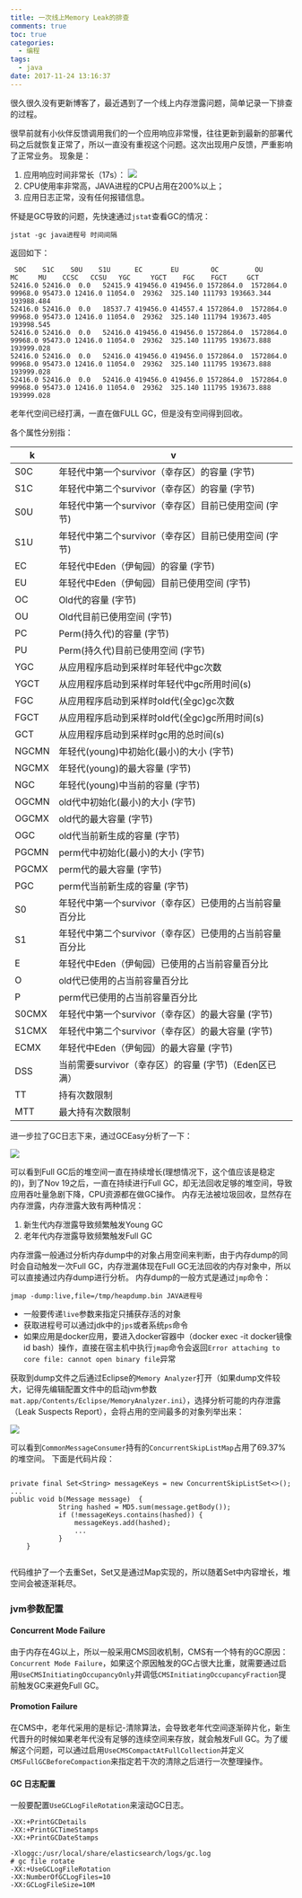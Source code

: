 ```yaml
---
title: 一次线上Memory Leak的排查
comments: true
toc: true
categories:
  - 编程
tags:
  - java
date: 2017-11-24 13:16:37
---
```

很久很久没有更新博客了，最近遇到了一个线上内存泄露问题，简单记录一下排查的过程。
<!-- more -->

很早前就有小伙伴反馈调用我们的一个应用响应非常慢，往往更新到最新的部署代码之后就恢复正常了，所以一直没有重视这个问题。这次出现用户反馈，严重影响了正常业务。
现象是：
1. 应用响应时间非常长（17s）：
![](/image/2017-11-24-13-28-41.jpg)
2. CPU使用率非常高，JAVA进程的CPU占用在200%以上；
3. 应用日志正常，没有任何报错信息。

怀疑是GC导致的问题，先快速通过`jstat`查看GC的情况：

```
jstat -gc java进程号 时间间隔
```

返回如下：

```
 S0C    S1C    S0U    S1U      EC       EU        OC         OU       MC     MU    CCSC   CCSU   YGC     YGCT    FGC    FGCT     GCT   
52416.0 52416.0  0.0   52415.9 419456.0 419456.0 1572864.0  1572864.0  99968.0 95473.0 12416.0 11054.0  29362  325.140 111793 193663.344 193988.484
52416.0 52416.0  0.0   18537.7 419456.0 414557.4 1572864.0  1572864.0  99968.0 95473.0 12416.0 11054.0  29362  325.140 111794 193673.405 193998.545
52416.0 52416.0  0.0   52416.0 419456.0 419456.0 1572864.0  1572864.0  99968.0 95473.0 12416.0 11054.0  29362  325.140 111795 193673.888 193999.028
52416.0 52416.0  0.0   52416.0 419456.0 419456.0 1572864.0  1572864.0  99968.0 95473.0 12416.0 11054.0  29362  325.140 111795 193673.888 193999.028
52416.0 52416.0  0.0   52416.0 419456.0 419456.0 1572864.0  1572864.0  99968.0 95473.0 12416.0 11054.0  29362  325.140 111795 193673.888 193999.028
```

老年代空间已经打满，一直在做FULL GC，但是没有空间得到回收。

各个属性分别指：

| k | v |
| --- | --- |
| S0C | 年轻代中第一个survivor（幸存区）的容量 (字节) |
| S1C | 年轻代中第二个survivor（幸存区）的容量 (字节) |
| S0U | 年轻代中第一个survivor（幸存区）目前已使用空间 (字节) |
| S1U | 年轻代中第二个survivor（幸存区）目前已使用空间 (字节) |
| EC | 年轻代中Eden（伊甸园）的容量 (字节) |
| EU | 年轻代中Eden（伊甸园）目前已使用空间 (字节) |
| OC | Old代的容量 (字节) |
| OU | Old代目前已使用空间 (字节) |
| PC | Perm(持久代)的容量 (字节) |
| PU | Perm(持久代)目前已使用空间 (字节) |
| YGC | 从应用程序启动到采样时年轻代中gc次数 |
| YGCT | 从应用程序启动到采样时年轻代中gc所用时间(s) |
| FGC | 从应用程序启动到采样时old代(全gc)gc次数 |
| FGCT | 从应用程序启动到采样时old代(全gc)gc所用时间(s) |
| GCT | 从应用程序启动到采样时gc用的总时间(s) |
| NGCMN | 年轻代(young)中初始化(最小)的大小 (字节) |
| NGCMX | 年轻代(young)的最大容量 (字节) |
| NGC | 年轻代(young)中当前的容量 (字节) |
| OGCMN | old代中初始化(最小)的大小 (字节) |
| OGCMX | old代的最大容量 (字节) |
| OGC | old代当前新生成的容量 (字节) |
| PGCMN | perm代中初始化(最小)的大小 (字节) |
| PGCMX | perm代的最大容量 (字节)   |
| PGC | perm代当前新生成的容量 (字节) |
| S0 | 年轻代中第一个survivor（幸存区）已使用的占当前容量百分比 |
| S1 | 年轻代中第二个survivor（幸存区）已使用的占当前容量百分比 |
| E | 年轻代中Eden（伊甸园）已使用的占当前容量百分比 |
| O | old代已使用的占当前容量百分比 |
| P | perm代已使用的占当前容量百分比 |
| S0CMX | 年轻代中第一个survivor（幸存区）的最大容量 (字节) |
| S1CMX  | 年轻代中第二个survivor（幸存区）的最大容量 (字节) |
| ECMX | 年轻代中Eden（伊甸园）的最大容量 (字节) |
| DSS | 当前需要survivor（幸存区）的容量 (字节)（Eden区已满） |
| TT |  持有次数限制 |
| MTT  |  最大持有次数限制 |

进一步拉了GC日志下来，通过GCEasy分析了一下：

![](/image/2017-11-24-13-33-17.jpg)

可以看到Full GC后的堆空间一直在持续增长(理想情况下，这个值应该是稳定的)，到了Nov 19之后，一直在持续进行Full GC，却无法回收足够的堆空间，导致应用吞吐量急剧下降，CPU资源都在做GC操作。
内存无法被垃圾回收，显然存在内存泄露，内存泄露大致有两种情况：
1. 新生代内存泄露导致频繁触发Young GC
2. 老年代内存泄露导致频繁触发Full GC

内存泄露一般通过分析内存dump中的对象占用空间来判断，由于内存dump的同时会自动触发一次Full GC，内存泄漏体现在Full GC无法回收的内存对象中，所以可以直接通过内存dump进行分析。
内存dump的一般方式是通过`jmp`命令：

```
jmap -dump:live,file=/tmp/heapdump.bin JAVA进程号
```

* 一般要传递`live`参数来指定只捕获存活的对象
* 获取进程号可以通过jdk中的`jps`或者系统`ps`命令
* 如果应用是docker应用，要进入docker容器中（docker exec -it docker镜像id bash）操作，直接在宿主机中执行`jmap`命令会返回`Error attaching to core file: cannot open binary file`异常

获取到dump文件之后通过Eclipse的`Memory Analyzer`打开（如果dump文件较大，记得先编辑配置文件中的启动jvm参数`mat.app/Contents/Eclipse/MemoryAnalyzer.ini`），选择分析可能的内存泄露（Leak Suspects Report），会将占用的空间最多的对象列举出来：


![](/image/2017-11-24-13-56-01.jpg)

可以看到`CommonMessageConsumer`持有的`ConcurrentSkipListMap`占用了69.37%的堆空间。
下面是代码片段：

```

private final Set<String> messageKeys = new ConcurrentSkipListSet<>();
...
public void b(Message message)  {
            String hashed = MD5.sum(message.getBody());
            if (!messageKeys.contains(hashed)) {
                messageKeys.add(hashed);
                ...
            }
    }
    
```

代码维护了一个去重Set，Set又是通过Map实现的，所以随着Set中内容增长，堆空间会被逐渐耗尽。

### jvm参数配置

#### Concurrent Mode Failure
由于内存在4G以上，所以一般采用CMS回收机制，CMS有一个特有的GC原因：`Concurrent Mode Failure`，如果这个原因触发的GC占很大比重，就需要通过启用`UseCMSInitiatingOccupancyOnly`并调低`CMSInitiatingOccupancyFraction`提前触发GC来避免Full GC。

#### Promotion Failure
在CMS中，老年代采用的是标记-清除算法，会导致老年代空间逐渐碎片化，新生代晋升的时候如果老年代没有足够的连续空间来存放，就会触发Full GC。为了缓解这个问题，可以通过启用`UseCMSCompactAtFullCollection`并定义`CMSFullGCBeforeCompaction`来指定若干次的清除之后进行一次整理操作。

#### GC 日志配置
一般要配置`UseGCLogFileRotation`来滚动GC日志。

```
-XX:+PrintGCDetails
-XX:+PrintGCTimeStamps
-XX:+PrintGCDateStamps

-Xloggc:/usr/local/share/elasticsearch/logs/gc.log
# gc file rotate
-XX:+UseGCLogFileRotation
-XX:NumberOfGCLogFiles=10
-XX:GCLogFileSize=10M
```




